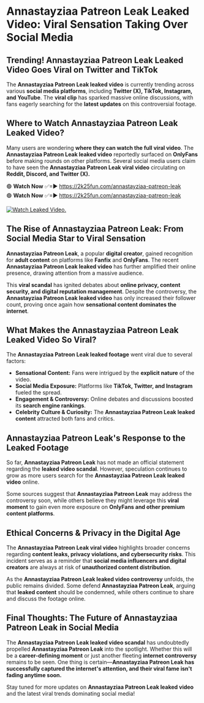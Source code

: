 # Annastayziaa Patreon Leak Leaked Video: Viral Sensation Taking Over Social Media

## **Trending! Annastayziaa Patreon Leak Leaked Video Goes Viral on Twitter and TikTok**
The **Annastayziaa Patreon Leak leaked video** is currently trending across various **social media platforms**, including **Twitter (X), TikTok, Instagram, and YouTube**. The **viral clip** has sparked massive online discussions, with fans eagerly searching for the **latest updates** on this controversial footage.

## **Where to Watch Annastayziaa Patreon Leak Leaked Video?**
Many users are wondering **where they can watch the full viral video**. The **Annastayziaa Patreon Leak leaked video** reportedly surfaced on **OnlyFans** before making rounds on other platforms. Several social media users claim to have seen the **Annastayziaa Patreon Leak viral video** circulating on **Reddit, Discord, and Twitter (X).**

🟢 **Watch Now** ✅=► https://2k25fun.com/annastayziaa-patreon-leak  
🟢 **Watch Now** ✅=► https://2k25fun.com/annastayziaa-patreon-leak  

[![Watch Leaked Video.](https://miro.medium.com/v2/resize:fit:828/format:webp/1*cilzJN44JGOrTw9NJCrNHA.gif "Watch Leaked Video")](https://2k25fun.com/annastayziaa-patreon-leak)

## **The Rise of Annastayziaa Patreon Leak: From Social Media Star to Viral Sensation**
**Annastayziaa Patreon Leak**, a popular **digital creator**, gained recognition for **adult content** on platforms like **Fanfix** and **OnlyFans**. The recent **Annastayziaa Patreon Leak leaked video** has further amplified their online presence, drawing attention from a massive audience.

This **viral scandal** has ignited debates about **online privacy, content security, and digital reputation management**. Despite the controversy, the **Annastayziaa Patreon Leak leaked video** has only increased their follower count, proving once again how **sensational content dominates the internet**.

## **What Makes the Annastayziaa Patreon Leak Leaked Video So Viral?**
The **Annastayziaa Patreon Leak leaked footage** went viral due to several factors:
- **Sensational Content:** Fans were intrigued by the **explicit nature** of the video.
- **Social Media Exposure:** Platforms like **TikTok, Twitter, and Instagram** fueled the spread.
- **Engagement & Controversy:** Online debates and discussions boosted its **search engine rankings**.
- **Celebrity Culture & Curiosity:** The **Annastayziaa Patreon Leak leaked content** attracted both fans and critics.

## **Annastayziaa Patreon Leak's Response to the Leaked Footage**
So far, **Annastayziaa Patreon Leak** has not made an official statement regarding the **leaked video scandal**. However, speculation continues to grow as more users search for the **Annastayziaa Patreon Leak leaked video** online.

Some sources suggest that **Annastayziaa Patreon Leak** may address the controversy soon, while others believe they might leverage this **viral moment** to gain even more exposure on **OnlyFans and other premium content platforms**.

## **Ethical Concerns & Privacy in the Digital Age**
The **Annastayziaa Patreon Leak viral video** highlights broader concerns regarding **content leaks, privacy violations, and cybersecurity risks**. This incident serves as a reminder that **social media influencers and digital creators** are always at risk of **unauthorized content distribution**.

As the **Annastayziaa Patreon Leak leaked video controversy** unfolds, the public remains divided. Some defend **Annastayziaa Patreon Leak**, arguing that **leaked content** should be condemned, while others continue to share and discuss the footage online.

## **Final Thoughts: The Future of Annastayziaa Patreon Leak in Social Media**
The **Annastayziaa Patreon Leak leaked video scandal** has undoubtedly propelled **Annastayziaa Patreon Leak** into the spotlight. Whether this will be a **career-defining moment** or just another fleeting **internet controversy** remains to be seen. One thing is certain—**Annastayziaa Patreon Leak has successfully captured the internet's attention, and their viral fame isn't fading anytime soon.**

Stay tuned for more updates on **Annastayziaa Patreon Leak leaked video** and the latest viral trends dominating social media!